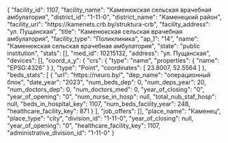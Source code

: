 {
    "facility_id": 1107,
    "facility_name": "Каменюкская сельская врачебная амбулатория",
    "district_id": "1-11-0",
    "district_name": "Каменецкий район",
    "facility_url": "https:\/\/kamenets.crb.by\/struktura-crb",
    "facility_address": "ул. Пущанская",
    "title": "Каменюкская сельская врачебная амбулатория",
    "facility_type": "Поликлиника",
    "ap_1": "14",
    "name": "Каменюкская сельская врачебная амбулатория",
    "state": "public institution",
    "stats": [],
    "med_id": 10215132,
    "address": "ул. Пущанская",
    "devices": [],
    "coord_x_y": {
        "crs": {
            "type": "name",
            "properties": {
                "name": "EPSG:4326"
            }
        },
        "type": "Point",
        "coordinates": [
            23.8007,
            52.5564
        ]
    },
    "beds_stats": [
        {
            "url": "https:\/\/neuro.by\/",
            "dep_name": "операционный блок",
            "date_year": "2023",
            "num_beds_dep": 0,
            "num_deps_year": 20,
            "num_doctors_dep": 0,
            "num_doctors_med": 0,
            "year_of_closing": "0",
            "year_of_opening": "0",
            "num_nurse_in_hosp": null,
            "total_nub_staf_hosp": null,
            "beds_in_hospital_key": 1107,
            "num_beds_facility_year": 248,
            "healthcare_facility_key": 871
        }
    ],
    "job_offers": [],
    "place_name": "Каменец",
    "place_type": "city",
    "division_id": "1-11-0",
    "year_of_closing": null,
    "year_of_opening": "0",
    "healthcare_facility_key": 1107,
    "administrative_division_id": "1-11-0"
}